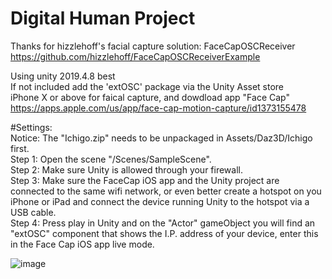 # Digital Human Project
Thanks for hizzlehoff's facial capture solution: FaceCapOSCReceiver  
https://github.com/hizzlehoff/FaceCapOSCReceiverExample  
    
Using unity 2019.4.8 best   
If not included add the 'extOSC' package via the Unity Asset store  
iPhone X or above for faical capture, and dowdload app "Face Cap"  
https://apps.apple.com/us/app/face-cap-motion-capture/id1373155478    
    
#Settings:  
Notice:  The "Ichigo.zip" needs to be unpackaged in Assets/Daz3D/Ichigo first.  
Step 1:  Open the scene "/Scenes/SampleScene".   
Step 2:  Make sure Unity is allowed through your firewall.   
Step 3:  Make sure the FaceCap iOS app and the Unity project are connected to the same wifi network, or even better create a hotspot on you iPhone or iPad and connect the device running Unity to the hotspot via a USB cable.  
Step 4:  Press play in Unity and on the "Actor" gameObject you will find an "extOSC" component that shows the I.P. address of your device, enter this in the Face Cap iOS app live mode.  
    
![image](https://github.com/Tongzhou-Yu/DigitalhumanProject/blob/main/Recording.gif)
